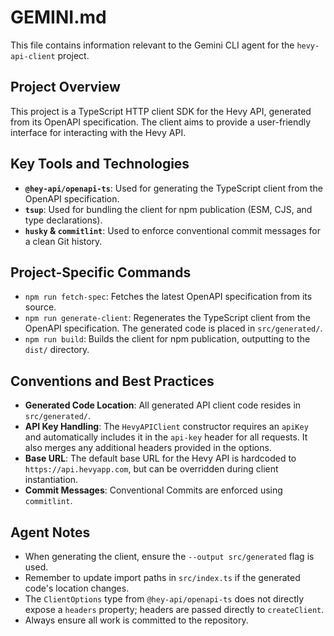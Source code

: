 # GEMINI.md

This file contains information relevant to the Gemini CLI agent for the `hevy-api-client` project.

## Project Overview

This project is a TypeScript HTTP client SDK for the Hevy API, generated from its OpenAPI specification. The client aims to provide a user-friendly interface for interacting with the Hevy API.

## Key Tools and Technologies

- **`@hey-api/openapi-ts`**: Used for generating the TypeScript client from the OpenAPI specification.
- **`tsup`**: Used for bundling the client for npm publication (ESM, CJS, and type declarations).
- **`husky` & `commitlint`**: Used to enforce conventional commit messages for a clean Git history.

## Project-Specific Commands

- `npm run fetch-spec`: Fetches the latest OpenAPI specification from its source.
- `npm run generate-client`: Regenerates the TypeScript client from the OpenAPI specification. The generated code is placed in `src/generated/`.
- `npm run build`: Builds the client for npm publication, outputting to the `dist/` directory.

## Conventions and Best Practices

- **Generated Code Location**: All generated API client code resides in `src/generated/`.
- **API Key Handling**: The `HevyAPIClient` constructor requires an `apiKey` and automatically includes it in the `api-key` header for all requests. It also merges any additional headers provided in the options.
- **Base URL**: The default base URL for the Hevy API is hardcoded to `https://api.hevyapp.com`, but can be overridden during client instantiation.
- **Commit Messages**: Conventional Commits are enforced using `commitlint`.

## Agent Notes

- When generating the client, ensure the `--output src/generated` flag is used.
- Remember to update import paths in `src/index.ts` if the generated code's location changes.
- The `ClientOptions` type from `@hey-api/openapi-ts` does not directly expose a `headers` property; headers are passed directly to `createClient`.
- Always ensure all work is committed to the repository.
